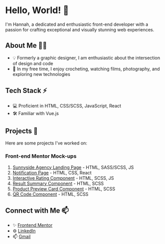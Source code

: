 # Hello, World! 👋

I'm Hannah, a dedicated and enthusiastic front-end developer with a passion for crafting exceptional and visually stunning web experiences.

## About Me 👩‍💻

- 💡 Formerly a graphic designer, I am enthusiastic about the intersection of design and code
- 🌼 In my free time, I enjoy crocheting, watching films, photography, and exploring new technologies

## Tech Stack ⚡

- 💻 Proficient in HTML, CSS/SCSS, JavaScript, React
- 🛠️ Familiar with Vue.js

## Projects 🚀
Here are some projects I've worked on:

### Front-end Mentor Mock-ups
1. [Sunnyside Agency Landing Page](https://github.com/hannah-alcantara/fm-sunnyside-agency-landing-page) - HTML, SASS/SCSS, JS
2. [Notification Page](https://github.com/hannah-alcantara/fm-notification-page) - HTML, CSS, React
3. [Interactive Rating Component](https://github.com/hannah-alcantara/fm-interactive-rating-component) - HTML, SCSS, JS
4. [Result Summary Component](https://github.com/hannah-alcantara/fm-results-summary-component) - HTML, SCSS
5. [Product Preview Card Component](https://github.com/hannah-alcantara/fm-product-preview-card-component) - HTML, SCSS
6. [QR Code Component](https://github.com/hannah-alcantara/fm-qr-code-component) - HTML, SCSS

## Connect with Me 📫

- ✨ [Frontend Mentor](https://www.frontendmentor.io/profile/hannah-alcantara)
- ⚙️ [LinkedIn](https://www.linkedin.com/in/hannah-alcantara)
- 📫 [Gmail](hannah.alcantara14@gmail.com)
<!-- - 🌐 Portfolio: [Hannah Alcantara](https://hannah-alcantara.github.io/personal-portfolio/) -->
